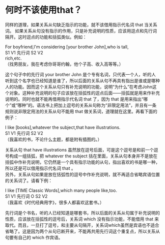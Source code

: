 # 何时不该使用that？

同样的道理，如果关系从句缺乏指示的功能，就不该借用指示代名词 that 当关系词。
如果关系从句没有指示的作用，只是补充说明的性质，应该用逗点和先行词隔开。这时逗点的功能和括弧类似。例如：  
>  
For boyfriend,I'm considering [your brother John],who is tall,    
S1 V1 先行词 S2 V2    
rich,etc.    
（找男朋友，我在考虑你哥哥约翰，他个子高、收入高等等。）  

这个句子中的先行词 your brother John 是个专有名词，只代表一个人，听的人听到这个名字也已经知道是谁了，所以后面的关系从句不再具有指出是谁或是哪种人的功能。因而这个关系从句只有补充说明的功能，说明“为什么”在考虑John这个对象。这种补充说明的句子应该放在括弧性的逗点后面——括弧就是用来作补充说明的。同时也就不能再借用指示代名词 that 了，因为 that 是用来指出“哪个”或“哪种”的。语法书上把加上逗号的关系从句称为“非限定用法”，并且有一条规则说非限定用法的关系从句不能用 that 做关系词，道理就在这里。再看下面的例子：  
>  
I like [books],whatever the subject,that have illustrations.  
S1 V1 先行词 S2 V2  
（我喜欢的书，不论什么主题，都是附有插图的。）  

关系从句 that have illustrations 虽然放在逗号后面，可是这个逗号是和前一个逗号构成一组括弧，把 whatever the subject 括在里面，关系从句本身并不是放在括弧中作补充说明，它仍然是一个具有指示功能的从句，指出喜欢的书是哪一种，所以还是可以借用指示代名词 that 。  
另外，关系从句如果是放在括弧性的逗号中作补充说明，就不再适合省略宾语位置的关系词了。请看下例：  
>  
I like [TIME Classic Words],which many people like,too.  
S1 V1 先行词 O S2 V2   
（我喜欢《时代经典用字》，很多人都喜欢这套书。）  

先行词是个书名，听的人已经知道是哪套书，所以后面的关系从句属于补充说明的性质，应该放在括弧性的逗号后，关系词 which 没有指示功能，不能借用 that 来取代。而且，一旦打了逗号，和主要从句隔开，关系词which虽然是宾语也不适合省略了。这是因为两个从句已断开来，不能再共用先行词这个重复点，所以关系从句要有自己的 which 作宾语。